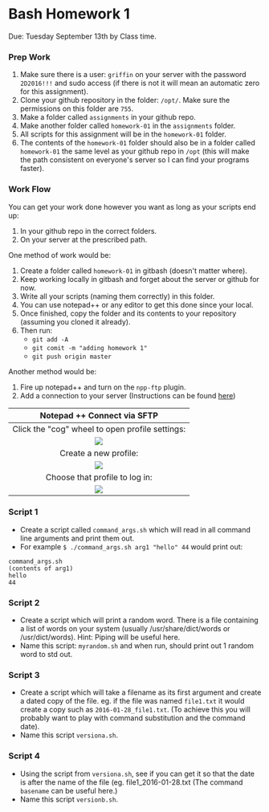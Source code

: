 # Bash Homework 1
Due: Tuesday September 13th by Class time.


### Prep Work

1. Make sure there is a user: `griffin` on your server with the password `2D2016!!!` and sudo access (if there is not it will mean an automatic zero for this assignment).
2. Clone your github repository in the folder: `/opt/`. Make sure the permissions on this folder are `755`.
3. Make a folder called `assignments` in your github repo.
4. Make another folder called `homework-01` in the `assignments` folder.
5. All scripts for this assignment will be in the `homework-01` folder.
6. The contents of the `homework-01` folder should also be in a folder called `homework-01` the same level as your github repo in `/opt` (this will make the path consistent on everyone's server so I can find your programs faster).

### Work Flow

You can get your work done however you want as long as your scripts end up:

1. In your github repo in the correct folders.
2. On your server at the prescribed path. 

One method of work would be:

1. Create a folder called `homework-01` in gitbash (doesn't matter where).
2. Keep working locally in gitbash and forget about the server or github for now.
2. Write all your scripts (naming them correctly) in this folder.
3. You can use notepad++ or any editor to get this done since your local.
3. Once finished, copy the folder and its contents to your repository (assuming you cloned it already).
4. Then run:
    - `git add -A`
    - `git comit -m "adding homework 1"`
    - `git push origin master`

Another method would be:

1. Fire up notepad++ and turn on the `npp-ftp` plugin.
2. Add a connection to your server (Instructions can be found [here](http://www.addictivetips.com/windows-tips/nppftp-for-notepad-access-download-edit-code-files-on-ftp-server/))

| Notepad ++ Connect via SFTP|
|:----------------:|
| Click the "cog" wheel to open profile settings: |
| ![](https://d3vv6lp55qjaqc.cloudfront.net/items/183u17421b3s3u012p3Z/npp1.png?X-CloudApp-Visitor-Id=1094421) |
| Create a new profile: |
| ![](https://d3vv6lp55qjaqc.cloudfront.net/items/1a2s0w1s2i0M3a1d1T3h/npp2.png?X-CloudApp-Visitor-Id=1094421) |
| Choose that profile to log in: |
| ![](https://d3vv6lp55qjaqc.cloudfront.net/items/422h3Q0X093r1w473Z2c/npp3.png?X-CloudApp-Visitor-Id=1094421) |

### Script 1

- Create a script called `command_args.sh` which will read in all command line arguments and print them out.
- For example `$ ./command_args.sh arg1 "hello" 44` would print out:

```
command_args.sh
(contents of arg1)
hello
44
```



### Script 2


- Create a script which will print a random word. There is a file containing a list of words on your system (usually /usr/share/dict/words or /usr/dict/words). Hint: Piping will be useful here.
- Name this script: `myrandom.sh` and when run, should print out 1 random word to std out.


### Script 3 

- Create a script which will take a filename as its first argument and create a dated copy of the file. eg. if the file was named `file1.txt` it would create a copy such as `2016-01-28_file1.txt`. (To achieve this you will probably want to play with command substitution and the command date).
- Name this script `versiona.sh`.

### Script 4

- Using the script from `versiona.sh`, see if you can get it so that the date is after the name of the file (eg. file1_2016-01-28.txt (The command `basename` can be useful here.)
- Name this script `versionb.sh`. 
